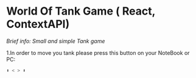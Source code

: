 # World Of Tank Game ( React, ContextAPI)

*Brief info: Small and simple Tank game*

1.In order to move you tank please press this button on your NoteBook or PC:
```bash
⬆ < > ⬇ 
```
